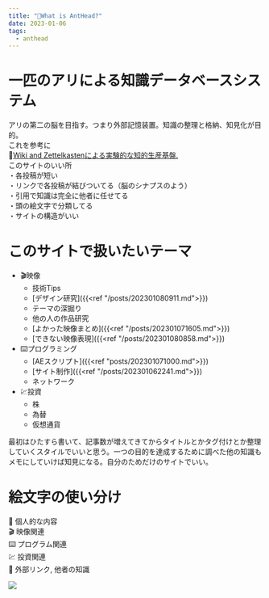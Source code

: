 ```yaml
---
title: "🐜What is AntHead?"
date: 2023-01-06
tags:
  - anthead
---
```

  
# 一匹のアリによる知識データベースシステム
アリの第二の脳を目指す。つまり外部記憶装置。知識の整理と格納、知見化が目的。  
これを参考に  
📝[Wiki and Zettelkastenによる実験的な知的生産基盤.](https://keido.site/notes/)  
このサイトのいい所  
・各投稿が短い  
・リンクで各投稿が結びついてる（脳のシナプスのよう）  
・引用で知識は完全に他者に任せてる  
・頭の絵文字で分類してる  
・サイトの構造がいい  
  
# このサイトで扱いたいテーマ
- 🎬映像
  - 技術Tips
  - [デザイン研究]({{<ref "/posts/202301080911.md">}})
  - テーマの深掘り
  - 他の人の作品研究
  - [よかった映像まとめ]({{<ref "/posts/202301071605.md">}})
  - [できない映像表現]({{<ref "/posts/202301080858.md">}})
- ⌨️プログラミング
  - [AEスクリプト]({{<ref "posts/202301071000.md">}})
  - [サイト制作]({{<ref "/posts/202301062241.md">}})
  - ネットワーク
- 💹投資
  - 株
  - 為替
  - 仮想通貨

最初はひたすら書いて、記事数が増えてきてからタイトルとかタグ付けとか整理していくスタイルでいいと思う。一つの目的を達成するために調べた他の知識もメモにしていけば知見になる。自分のためだけのサイトでいい。  

# 絵文字の使い分け
🐜 個人的な内容  
🎬 映像関連  
⌨️ プログラム関連  
💹 投資関連  
📝 外部リンク, 他者の知識  

![](https://4d08a86b929c9983704a626be784737f.r2.cloudflarestorage.com/images-anthead/01_result_00440.png)
